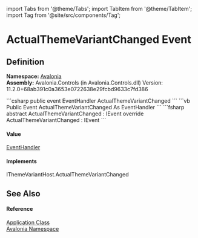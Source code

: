 import Tabs from '@theme/Tabs'; 
import TabItem from '@theme/TabItem'; 
import Tag from '@site/src/components/Tag'; 

# ActualThemeVariantChanged Event




## Definition
**Namespace:** <a href="N_Avalonia">Avalonia</a>  
**Assembly:** Avalonia.Controls (in Avalonia.Controls.dll) Version: 11.2.0+68ab391c0a3653e0722638e29fcbd9633c7fd386

<Tabs groupId="api-code-preview">
<TabItem value="csharp" label="C#">
```csharp
public event EventHandler ActualThemeVariantChanged
```
</TabItem>
<TabItem value="vb" label="VB">
```vb
Public Event ActualThemeVariantChanged As EventHandler
```
</TabItem>
<TabItem value="fsharp" label="F#">
```fsharp
abstract ActualThemeVariantChanged : IEvent<EventHandler,
    EventArgs>
override ActualThemeVariantChanged : IEvent<EventHandler,
    EventArgs>
```
</TabItem>
</Tabs>



#### Value
<a href="https://learn.microsoft.com/dotnet/api/system.eventhandler" target="_blank" rel="noopener noreferrer">EventHandler</a>

#### Implements
IThemeVariantHost.ActualThemeVariantChanged  


## See Also


#### Reference
<a href="T_Avalonia_Application">Application Class</a>  
<a href="N_Avalonia">Avalonia Namespace</a>  
